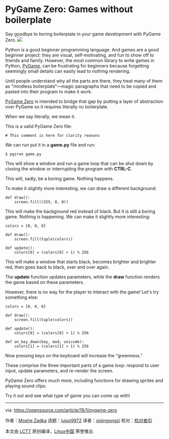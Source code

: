 [#]: collector: (lujun9972)
[#]: translator: (xiqingongzi)
[#]: reviewer: ( )
[#]: publisher: ( )
[#]: url: ( )
[#]: subject: (PyGame Zero: Games without boilerplate)
[#]: via: (https://opensource.com/article/19/1/pygame-zero)
[#]: author: (Moshe Zadka https://opensource.com/users/moshez)

PyGame Zero: Games without boilerplate
======
Say goodbye to boring boilerplate in your game development with PyGame Zero.
![](https://opensource.com/sites/default/files/styles/image-full-size/public/lead-images/python3-game.png?itok=jG9UdwC3)

Python is a good beginner programming language. And games are a good beginner project: they are visual, self-motivating, and fun to show off to friends and family. However, the most common library to write games in Python, [PyGame][1], can be frustrating for beginners because forgetting seemingly small details can easily lead to nothing rendering.

Until people understand why all the parts are there, they treat many of them as "mindless boilerplate"—magic paragraphs that need to be copied and pasted into their program to make it work.

[PyGame Zero][2] is intended to bridge that gap by putting a layer of abstraction over PyGame so it requires literally no boilerplate.

When we say literally, we mean it.

This is a valid PyGame Zero file:

```
# This comment is here for clarity reasons
```

We can run put it in a **game.py** file and run:

```
$ pgzrun game.py
```

This will show a window and run a game loop that can be shut down by closing the window or interrupting the program with **CTRL-C**.

This will, sadly, be a boring game. Nothing happens.

To make it slightly more interesting, we can draw a different background:

```
def draw():
    screen.fill((255, 0, 0))
```

This will make the background red instead of black. But it is still a boring game. Nothing is happening. We can make it slightly more interesting:

```
colors = [0, 0, 0]

def draw():
    screen.fill(tuple(colors))

def update():
    colors[0] = (colors[0] + 1) % 256
```

This will make a window that starts black, becomes brighter and brighter red, then goes back to black, over and over again.

The **update** function updates parameters, while the **draw** function renders the game based on these parameters.

However, there is no way for the player to interact with the game! Let's try something else:

```
colors = [0, 0, 0]

def draw():
    screen.fill(tuple(colors))

def update():
    colors[0] = (colors[0] + 1) % 256

def on_key_down(key, mod, unicode):
    colors[1] = (colors[1] + 1) % 256
```

Now pressing keys on the keyboard will increase the "greenness."

These comprise the three important parts of a game loop: respond to user input, update parameters, and re-render the screen.

PyGame Zero offers much more, including functions for drawing sprites and playing sound clips.

Try it out and see what type of game you can come up with!

--------------------------------------------------------------------------------

via: https://opensource.com/article/19/1/pygame-zero

作者：[Moshe Zadka][a]
选题：[lujun9972][b]
译者：[xiqingongzi](https://github.com/xiqingongzi)
校对：[校对者ID](https://github.com/校对者ID)

本文由 [LCTT](https://github.com/LCTT/TranslateProject) 原创编译，[Linux中国](https://linux.cn/) 荣誉推出

[a]: https://opensource.com/users/moshez
[b]: https://github.com/lujun9972
[1]: https://www.pygame.org/news
[2]: https://pygame-zero.readthedocs.io/en/stable/
